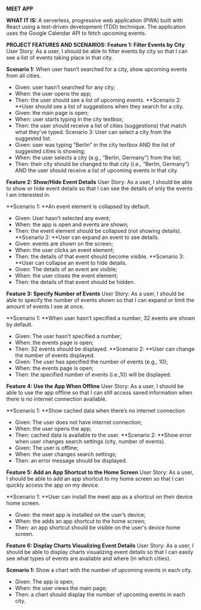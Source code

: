 **MEET APP**

**WHAT IT IS:**
A serverless, progressive web application (PWA) built with React using a
test-driven development (TDD) technique. The application uses the Google
Calendar API to fetch upcoming events.

**PROJECT FEATURES AND SCENARIOS:**
**Feature 1: Filter Events by City**
User Story: As a user, I should be able to filter events by city so that I can see a list of events taking place in that city.

**Scenario 1:** When user hasn’t searched for a city, show upcoming events from all cities.
- Given: user hasn’t searched for any city;
- When: the user opens the app;
- Then: the user should see a list of upcoming events.
**Scenario 2: **User should see a list of suggestions when they search for a city.
- Given: the main page is open;
- When: user starts typing in the city textbox;
- Then: the user should receive a list of cities (suggestions) that match what they’ve typed.
Scenario 3: User can select a city from the suggested list.
- Given: user was typing “Berlin” in the city textbox AND the list of suggested cities is showing;
- When: the user selects a city (e.g., “Berlin, Germany”) from the list;
- Then: their city should be changed to that city (i.e., “Berlin, Germany”) AND the user should receive a list of upcoming events in that city.

**Feature 2: Show/Hide Event Details**
User Story: As a user, I should be able to show or hide event details so that I can see the details of only the events I am interested in.

**Scenario 1: **An event element is collapsed by default.
- Given: User hasn’t selected any event;
- When: the app is open and events are shown;
- Then: the event element should be collapsed (not showing details).
**Scenario 2: **User can expand an event to see details.
- Given: events are shown on the screen;
- When: the user clicks an event element;
- Then: the details of that event should become visible.
**Scenario 3: **User can collapse an event to hide details.
- Given: The details of an event are visible;
- When: the user closes the event element;
- Then: the details of that event should be hidden.

**Feature 3: Specify Number of Events**
User Story: As a user, I should be able to specify the number of events shown so that I can expand or limit the amount of events I see at once.

**Scenario 1: **When user hasn’t specified a number, 32 events are shown by default.
- Given: The user hasn’t specified a number;
- When: the events page is open;
- Then: 32 events should be displayed.
**Scenario 2: **User can change the number of events displayed.
- Given: The user has specified the number of events (e.g., 10);
- When: the events page is open;
- Then: the specified number of events (i.e.,10) will be displayed.

**Feature 4: Use the App When Offline**
User Story: As a user, I should be able to use the app offline so that I can still access saved information when there is no internet connection available.

**Scenario 1: **Show cached data when there’s no internet connection
- Given: The user does not have internet connection;
- When: the user opens the app;
- Then: cached data is available to the user.
**Scenario 2: **Show error when user changes search settings (city, number of events).
- Given: The user is offline;
- When: the user changes search settings;
- Then: an error message should be displayed.

**Feature 5: Add an App Shortcut to the Home Screen**
User Story: As a user, I should be able to add an app shortcut to my home screen so that I can quickly access the app on my device.

**Scenario 1: **User can install the meet app as a shortcut on their device home screen.
- Given: the meet app is installed on the user’s device;
- When: the adds an app shortcut to the home screen;
- Then: an app shortcut should be visible on the user's device home screen.

**Feature 6: Display Charts Visualizing Event Details**
User Story: As a user, I should be able to display charts visualizing event details so that I can easily see what types of events are available and where (in which cities).

**Scenario 1:** Show a chart with the number of upcoming events in each city.
- Given: The app is open;
- When: the user views the main page;
- Then: a chart should display the number of upcoming events in each city.
